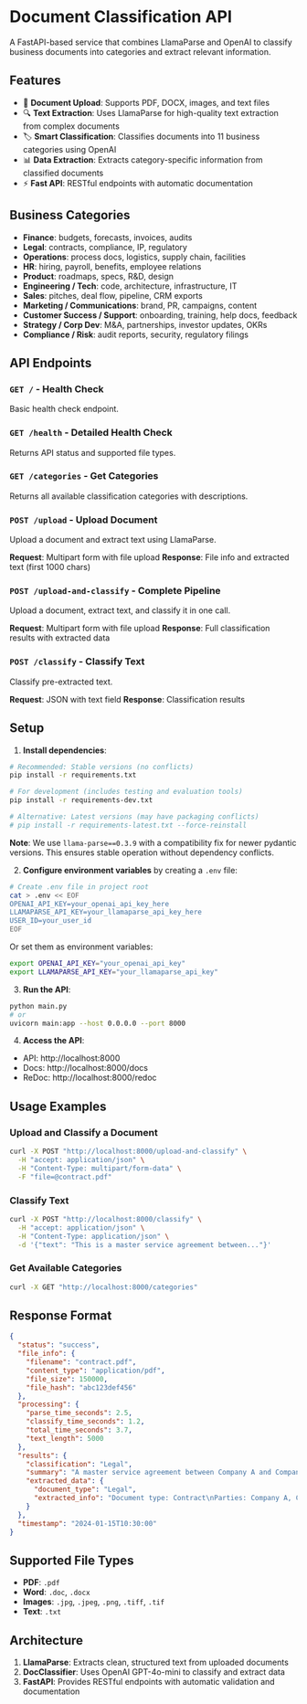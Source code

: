 # Document Classification API

A FastAPI-based service that combines LlamaParse and OpenAI to classify business documents into categories and extract relevant information.

## Features

- 📄 **Document Upload**: Supports PDF, DOCX, images, and text files
- 🔍 **Text Extraction**: Uses LlamaParse for high-quality text extraction from complex documents
- 🏷️ **Smart Classification**: Classifies documents into 11 business categories using OpenAI
- 📊 **Data Extraction**: Extracts category-specific information from classified documents
- ⚡ **Fast API**: RESTful endpoints with automatic documentation

## Business Categories

- **Finance**: budgets, forecasts, invoices, audits
- **Legal**: contracts, compliance, IP, regulatory  
- **Operations**: process docs, logistics, supply chain, facilities
- **HR**: hiring, payroll, benefits, employee relations
- **Product**: roadmaps, specs, R&D, design
- **Engineering / Tech**: code, architecture, infrastructure, IT
- **Sales**: pitches, deal flow, pipeline, CRM exports
- **Marketing / Communications**: brand, PR, campaigns, content
- **Customer Success / Support**: onboarding, training, help docs, feedback
- **Strategy / Corp Dev**: M&A, partnerships, investor updates, OKRs
- **Compliance / Risk**: audit reports, security, regulatory filings

## API Endpoints

### `GET /` - Health Check
Basic health check endpoint.

### `GET /health` - Detailed Health Check
Returns API status and supported file types.

### `GET /categories` - Get Categories
Returns all available classification categories with descriptions.

### `POST /upload` - Upload Document
Upload a document and extract text using LlamaParse.

**Request**: Multipart form with file upload
**Response**: File info and extracted text (first 1000 chars)

### `POST /upload-and-classify` - Complete Pipeline
Upload a document, extract text, and classify it in one call.

**Request**: Multipart form with file upload
**Response**: Full classification results with extracted data

### `POST /classify` - Classify Text
Classify pre-extracted text.

**Request**: JSON with text field
**Response**: Classification results

## Setup

1. **Install dependencies**:
```bash
# Recommended: Stable versions (no conflicts)
pip install -r requirements.txt

# For development (includes testing and evaluation tools)
pip install -r requirements-dev.txt

# Alternative: Latest versions (may have packaging conflicts)
# pip install -r requirements-latest.txt --force-reinstall
```

**Note**: We use `llama-parse==0.3.9` with a compatibility fix for newer pydantic versions. This ensures stable operation without dependency conflicts.

2. **Configure environment variables** by creating a `.env` file:
```bash
# Create .env file in project root
cat > .env << EOF
OPENAI_API_KEY=your_openai_api_key_here
LLAMAPARSE_API_KEY=your_llamaparse_api_key_here
USER_ID=your_user_id
EOF
```

Or set them as environment variables:
```bash
export OPENAI_API_KEY="your_openai_api_key"
export LLAMAPARSE_API_KEY="your_llamaparse_api_key"
```

3. **Run the API**:
```bash
python main.py
# or
uvicorn main:app --host 0.0.0.0 --port 8000
```

4. **Access the API**:
- API: http://localhost:8000
- Docs: http://localhost:8000/docs
- ReDoc: http://localhost:8000/redoc

## Usage Examples

### Upload and Classify a Document
```bash
curl -X POST "http://localhost:8000/upload-and-classify" \
  -H "accept: application/json" \
  -H "Content-Type: multipart/form-data" \
  -F "file=@contract.pdf"
```

### Classify Text
```bash
curl -X POST "http://localhost:8000/classify" \
  -H "accept: application/json" \
  -H "Content-Type: application/json" \
  -d '{"text": "This is a master service agreement between..."}'
```

### Get Available Categories
```bash
curl -X GET "http://localhost:8000/categories"
```

## Response Format

```json
{
  "status": "success",
  "file_info": {
    "filename": "contract.pdf",
    "content_type": "application/pdf",
    "file_size": 150000,
    "file_hash": "abc123def456"
  },
  "processing": {
    "parse_time_seconds": 2.5,
    "classify_time_seconds": 1.2,
    "total_time_seconds": 3.7,
    "text_length": 5000
  },
  "results": {
    "classification": "Legal",
    "summary": "A master service agreement between Company A and Company B...",
    "extracted_data": {
      "document_type": "Legal",
      "extracted_info": "Document type: Contract\nParties: Company A, Company B\n..."
    }
  },
  "timestamp": "2024-01-15T10:30:00"
}
```

## Supported File Types

- **PDF**: `.pdf`
- **Word**: `.doc`, `.docx`
- **Images**: `.jpg`, `.jpeg`, `.png`, `.tiff`, `.tif`
- **Text**: `.txt`

## Architecture

1. **LlamaParse**: Extracts clean, structured text from uploaded documents
2. **DocClassifier**: Uses OpenAI GPT-4o-mini to classify and extract data
3. **FastAPI**: Provides RESTful endpoints with automatic validation and documentation
